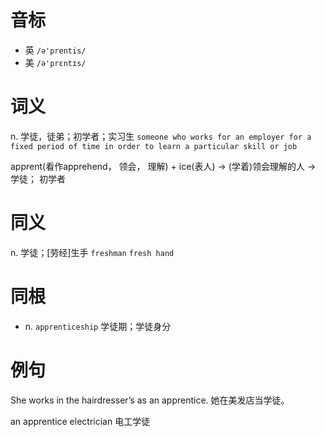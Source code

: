 # 音标

- 英 `/ə'prentis/`
- 美 `/ə'prɛntɪs/`

# 词义

n. 学徒，徒弟；初学者；实习生
`someone who works for an employer for a fixed period of time in order to learn a particular skill or job`



apprent(看作apprehend， 领会， 理解) + ice(表人) → (学着)领会理解的人 → 学徒； 初学者

# 同义

n. 学徒；[劳经]生手
`freshman` `fresh hand`

# 同根

- n. `apprenticeship` 学徒期；学徒身分

# 例句

She works in the hairdresser’s as an apprentice.
她在美发店当学徒。

an apprentice electrician
电工学徒



